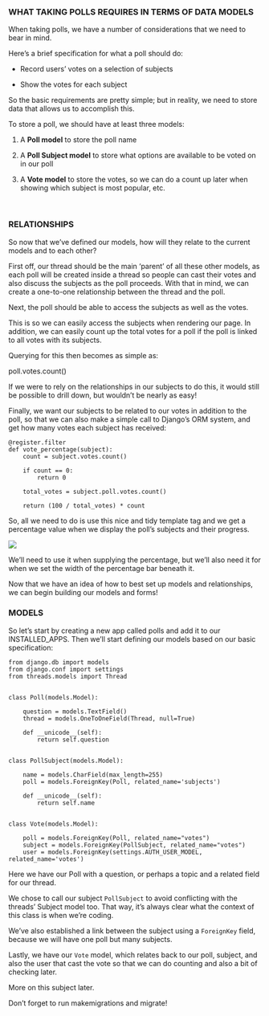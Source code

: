 ###  

### WHAT TAKING POLLS REQUIRES IN TERMS OF DATA MODELS

When taking polls, we have a number of considerations that we need to bear in
mind.

Here’s a brief specification for what a poll should do:

-   Record users’ votes on a selection of subjects

-   Show the votes for each subject

So the basic requirements are pretty simple; but in reality, we need to store
data that allows us to accomplish this.

To store a poll, we should have at least three models:

1.  A **Poll model** to store the poll name

2.  A **Poll Subject model** to store what options are available to be voted on
    in our poll

3.  A **Vote model** to store the votes, so we can do a count up later when
    showing which subject is most popular, etc.

 

### RELATIONSHIPS

So now that we’ve defined our models, how will they relate to the current models
and to each other?

First off, our thread should be the main ‘parent’ of all these other models, as
each poll will be created inside a thread so people can cast their votes and
also discuss the subjects as the poll proceeds. With that in mind, we can create
a one-to-one relationship between the thread and the poll.

Next, the poll should be able to access the subjects as well as the votes.

This is so we can easily access the subjects when rendering our page. In
addition, we can easily count up the total votes for a poll if the poll is
linked to all votes with its subjects.

Querying for this then becomes as simple as:

poll.votes.count()

If we were to rely on the relationships in our subjects to do this, it would
still be possible to drill down, but wouldn’t be nearly as easy!

Finally, we want our subjects to be related to our votes in addition to the
poll, so that we can also make a simple call to Django’s ORM system, and get how
many votes each subject has received:

~~~~~~~~~~~~~~~~~~~~~~~~~~~~~~~~~~~~~~~~~~~~~~~~~~~~~~~~~~~~~~~~~~~~~~~~~~~~~~~~
@register.filter
def vote_percentage(subject):
    count = subject.votes.count()
 
    if count == 0:
        return 0
 
    total_votes = subject.poll.votes.count()
 
    return (100 / total_votes) * count
~~~~~~~~~~~~~~~~~~~~~~~~~~~~~~~~~~~~~~~~~~~~~~~~~~~~~~~~~~~~~~~~~~~~~~~~~~~~~~~~

So, all we need to do is use this nice and tidy template tag and we get a
percentage value when we display the poll’s subjects and their progress.

![](http://codeinstitute.wpengine.com/wp-content/uploads/2016/01/1452784745_image1.png)

We’ll need to use it when supplying the percentage, but we’ll also need it for
when we set the width of the percentage bar beneath it.

Now that we have an idea of how to best set up models and relationships, we can
begin building our models and forms!  


### MODELS

So let’s start by creating a new app called polls and add it to our
INSTALLED_APPS. Then we’ll start defining our models based on our basic
specification:

~~~~~~~~~~~~~~~~~~~~~~~~~~~~~~~~~~~~~~~~~~~~~~~~~~~~~~~~~~~~~~~~~~~~~~~~~~~~~~~~
from django.db import models
from django.conf import settings
from threads.models import Thread
 
 
class Poll(models.Model):
 
    question = models.TextField()
    thread = models.OneToOneField(Thread, null=True)
 
    def __unicode__(self):
        return self.question
 
 
class PollSubject(models.Model):
 
    name = models.CharField(max_length=255)
    poll = models.ForeignKey(Poll, related_name='subjects')
 
    def __unicode__(self):
        return self.name
 
 
class Vote(models.Model):
 
    poll = models.ForeignKey(Poll, related_name="votes")
    subject = models.ForeignKey(PollSubject, related_name="votes")
    user = models.ForeignKey(settings.AUTH_USER_MODEL, related_name='votes')
~~~~~~~~~~~~~~~~~~~~~~~~~~~~~~~~~~~~~~~~~~~~~~~~~~~~~~~~~~~~~~~~~~~~~~~~~~~~~~~~

Here we have our Poll with a question, or perhaps a topic and a related field
for our thread.

We chose to call our subject `PollSubject` to avoid conflicting with the
threads’ Subject model too. That way, it’s always clear what the context of this
class is when we’re coding.

We’ve also established a link between the subject using a `ForeignKey` field,
because we will have one poll but many subjects.

Lastly, we have our `Vote` model, which relates back to our poll, subject, and
also the user that cast the vote so that we can do counting and also a bit of
checking later.

More on this subject later.

Don’t forget to run makemigrations and migrate!
